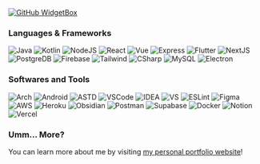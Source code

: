   <a href="https://github.com/mamiiblt">
   <img src="https://github-widgetbox.vercel.app/api/profile?username=mamiiblt&data=followers,repositories,stars,commits&theme=darkmode" alt="GitHub WidgetBox">
  </a>

### Languages & Frameworks
![Java](https://ziadoua.github.io/m3-Markdown-Badges/badges/Java/java2.svg)
![Kotlin](https://ziadoua.github.io/m3-Markdown-Badges/badges/Kotlin/kotlin2.svg)
![NodeJS](https://ziadoua.github.io/m3-Markdown-Badges/badges/NodeJS/nodejs1.svg)
![React](https://ziadoua.github.io/m3-Markdown-Badges/badges/React/react1.svg)
![Vue](https://ziadoua.github.io/m3-Markdown-Badges/badges/Vue/vue1.svg)
![Express](https://ziadoua.github.io/m3-Markdown-Badges/badges/Express/express1.svg)
![Flutter](https://ziadoua.github.io/m3-Markdown-Badges/badges/Flutter/flutter1.svg)
![NextJS](https://ziadoua.github.io/m3-Markdown-Badges/badges/NextJS/nextjs1.svg)
![PostgreDB](https://ziadoua.github.io/m3-Markdown-Badges/badges/PostgreSQL/postgresql1.svg)
![Firebase](https://ziadoua.github.io/m3-Markdown-Badges/badges/Firebase/firebase1.svg)
![Tailwind](https://ziadoua.github.io/m3-Markdown-Badges/badges/TailwindCSS/tailwindcss1.svg)
![CSharp](https://ziadoua.github.io/m3-Markdown-Badges/badges/CSharp/csharp1.svg)
![MySQL](https://ziadoua.github.io/m3-Markdown-Badges/badges/MySQL/mysql1.svg)
![Electron](https://ziadoua.github.io/m3-Markdown-Badges/badges/Electron/electron1.svg)

### Softwares and Tools
![Arch](https://ziadoua.github.io/m3-Markdown-Badges/badges/Arch/arch1.svg)
![Android](https://ziadoua.github.io/m3-Markdown-Badges/badges/Android/android1.svg)
![ASTD](https://ziadoua.github.io/m3-Markdown-Badges/badges/AndroidStudio/androidstudio2.svg)
![VSCode](https://ziadoua.github.io/m3-Markdown-Badges/badges/VisualStudioCode/visualstudiocode1.svg)
![IDEA](https://ziadoua.github.io/m3-Markdown-Badges/badges/IDEA/idea1.svg)
![VS](https://ziadoua.github.io/m3-Markdown-Badges/badges/VisualStudio/visualstudio1.svg)
![ESLint](https://ziadoua.github.io/m3-Markdown-Badges/badges/ESLint/eslint1.svg)
![Figma](https://ziadoua.github.io/m3-Markdown-Badges/badges/Figma/figma1.svg)
![AWS](https://ziadoua.github.io/m3-Markdown-Badges/badges/AWS/aws1.svg)
![Heroku](https://ziadoua.github.io/m3-Markdown-Badges/badges/Heroku/heroku1.svg)
![Obsidian](https://ziadoua.github.io/m3-Markdown-Badges/badges/Obsidian/obsidian1.svg)
![Postman](https://ziadoua.github.io/m3-Markdown-Badges/badges/Postman/postman1.svg)
![Supabase](https://ziadoua.github.io/m3-Markdown-Badges/badges/Supabase/supabase1.svg)
![Docker](https://ziadoua.github.io/m3-Markdown-Badges/badges/Docker/docker1.svg)
![Notion](https://ziadoua.github.io/m3-Markdown-Badges/badges/Notion/notion1.svg)
![Vercel](https://ziadoua.github.io/m3-Markdown-Badges/badges/Vercel/vercel1.svg)

### Umm... More?
You can learn more about me by visiting [my personal portfolio website](https://mamii.me/about)!
